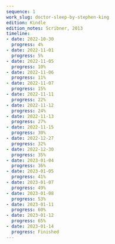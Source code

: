 ```yaml
---
sequence: 1
work_slug: doctor-sleep-by-stephen-king
edition: Kindle
edition_notes: Scribner, 2013
timeline:
- date: 2022-10-30
  progress: 4%
- date: 2022-11-01
  progress: 5%
- date: 2022-11-05
  progress: 10%
- date: 2022-11-06
  progress: 11%
- date: 2022-11-07
  progress: 15%
- date: 2022-11-11
  progress: 22%
- date: 2022-11-12
  progress: 24%
- date: 2022-11-13
  progress: 27%
- date: 2022-11-15
  progress: 30%
- date: 2022-12-27
  progress: 32%
- date: 2022-12-30
  progress: 35%
- date: 2023-01-04
  progress: 36%
- date: 2023-01-05
  progress: 41%
- date: 2023-01-07
  progress: 49%
- date: 2023-01-08
  progress: 53%
- date: 2023-01-11
  progress: 60%
- date: 2023-01-12
  progress: 65%
- date: 2023-01-14
  progress: Finished
---
```


